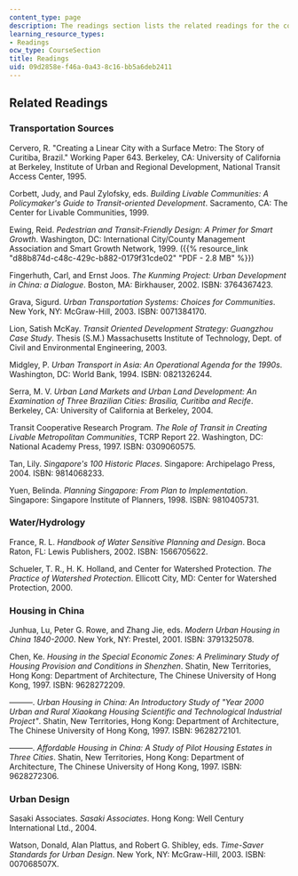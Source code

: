 ```yaml
---
content_type: page
description: The readings section lists the related readings for the course topics.
learning_resource_types:
- Readings
ocw_type: CourseSection
title: Readings
uid: 09d2858e-f46a-0a43-8c16-bb5a6deb2411
---
```


Related Readings
----------------

### Transportation Sources

Cervero, R. "Creating a Linear City with a Surface Metro: The Story of Curitiba, Brazil." Working Paper 643. Berkeley, CA: University of California at Berkeley, Institute of Urban and Regional Development, National Transit Access Center, 1995.

Corbett, Judy, and Paul Zylofsky, eds. _Building Livable Communities: A Policymaker's Guide to Transit-oriented Development_. Sacramento, CA: The Center for Livable Communities, 1999.

Ewing, Reid. _Pedestrian and Transit-Friendly Design: A Primer for Smart Growth_. Washington, DC: International City/County Management Association and Smart Growth Network, 1999. ({{% resource_link "d88b874d-c48c-429c-b882-0179f31cde02" "PDF - 2.8 MB" %}})

Fingerhuth, Carl, and Ernst Joos. _The Kunming Project: Urban Development in China: a Dialogue_. Boston, MA: Birkhauser, 2002. ISBN: 3764367423.

Grava, Sigurd. _Urban Transportation Systems: Choices for Communities_. New York, NY: McGraw-Hill, 2003. ISBN: 0071384170.

Lion, Satish McKay. _Transit Oriented Development Strategy: Guangzhou Case Study_. Thesis (S.M.) Massachusetts Institute of Technology, Dept. of Civil and Environmental Engineering, 2003.

Midgley, P. _Urban Transport in Asia: An Operational Agenda for the 1990s_. Washington, DC: World Bank, 1994. ISBN: 0821326244.

Serra, M. V. _Urban Land Markets and Urban Land Development: An Examination of Three Brazilian Cities: Brasília, Curitiba and Recife_. Berkeley, CA: University of California at Berkeley, 2004.

Transit Cooperative Research Program. _The Role of Transit in Creating Livable Metropolitan Communities_, TCRP Report 22. Washington, DC: National Academy Press, 1997. ISBN: 0309060575.

Tan, Lily. _Singapore's 100 Historic Places_. Singapore: Archipelago Press, 2004. ISBN: 9814068233.

Yuen, Belinda. _Planning Singapore: From Plan to Implementation_. Singapore: Singapore Institute of Planners, 1998. ISBN: 9810405731.

### Water/Hydrology

France, R. L. _Handbook of Water Sensitive Planning and Design_. Boca Raton, FL: Lewis Publishers, 2002. ISBN: 1566705622.

Schueler, T. R., H. K. Holland, and Center for Watershed Protection. _The Practice of Watershed Protection_. Ellicott City, MD: Center for Watershed Protection, 2000.

### Housing in China

Junhua, Lu, Peter G. Rowe, and Zhang Jie, eds. _Modern Urban Housing in China 1840-2000_. New York, NY: Prestel, 2001. ISBN: 3791325078.

Chen, Ke. _Housing in the Special Economic Zones: A Preliminary Study of Housing Provision and Conditions in Shenzhen_. Shatin, New Territories, Hong Kong: Department of Architecture, The Chinese University of Hong Kong, 1997. ISBN: 9628272209.

———. _Urban Housing in China: An Introductory Study of "Year 2000 Urban and Rural Xiaokang Housing Scientific and Technological Industrial Project"_. Shatin, New Territories, Hong Kong: Department of Architecture, The Chinese University of Hong Kong, 1997. ISBN: 9628272101.

———. _Affordable Housing in China: A Study of Pilot Housing Estates in Three Cities_. Shatin, New Territories, Hong Kong: Department of Architecture, The Chinese University of Hong Kong, 1997. ISBN: 9628272306.

### Urban Design

Sasaki Associates. _Sasaki Associates_. Hong Kong: Well Century International Ltd., 2004.

Watson, Donald, Alan Plattus, and Robert G. Shibley, eds. _Time-Saver Standards for Urban Design_. New York, NY: McGraw-Hill, 2003. ISBN: 007068507X.